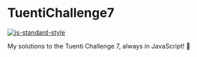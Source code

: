 # TuentiChallenge7

[![js-standard-style](https://cdn.rawgit.com/feross/standard/master/badge.svg)](https://github.com/feross/standard)

My solutions to the Tuenti Challenge 7, always in JavaScript! :rocket:
